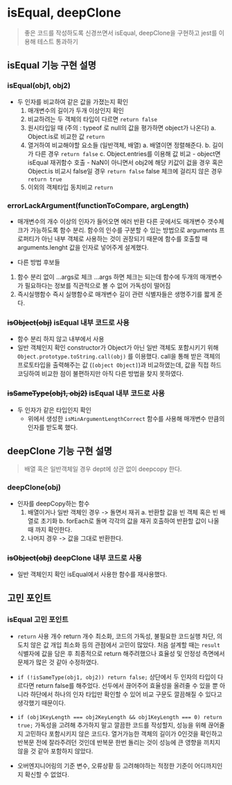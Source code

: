 # isEqual, deepClone

> 좋은 코드를 작성하도록 신경쓰면서 isEqual, deepClone을 구현하고 jest를 이용해 테스트 통과하기

## isEqual 기능 구현 설명

### isEqual(obj1, obj2)

- 두 인자를 비교하여 같은 값을 가졌는지 확인
  1. 매개변수의 길이가 두개 이상인지 확인
  2. 비교하려는 두 객체의 타입이 다르면 `return false`
  3. 원시타입일 때 (주의 : typeof 로 null의 값을 평가하면 object가 나온다)
     a. Object.is로 비교한 값 `return`
  4. 열거하여 비교해야할 요소들 (일반객체, 배열)
     a. 배열이면 정렬해준다.
     b. 길이가 다른 경우 `return false`
     c. Object.entries를 이용해 값 비교 - object면 isEqual 재귀함수 호출 - NaN이 아니면서 obj2에 해당 키값이 겂을 경우 혹은 Object.is 비교시 false일 경우 `return false`
     false 체크에 걸리지 않은 경우 `return true`
  5. 이외의 객체타입 동치비교 `return`

### errorLackArgument(functionToCompare, argLength)

- 매개변수의 개수 이상의 인자가 들어오면 에러 반환
  다른 곳에서도 매개변수 갯수체크가 가능하도록 함수 분리. 함수의 인수를 구분할 수 있는 방법으로 arguments 프로퍼티가 아닌 내부 객체로 사용하는 것이 권장되기 때문에 함수를 호출할 때 arguments.lenght 값을 인자로 넣어주게 설계했다.

- 다른 방법 후보들

1. 함수 분리 없이 ...args로 체크
   ...args 하면 체크는 되는데 함수에 두개의 매개변수가 필요하다는 정보를 직관적으로 볼 수 없어 가독성이 떨어짐
2. 즉시실행함수
   즉시 실행함수로 매개변수 길이 관련 식별자들은 생명주기를 짧게 준다.

### ~~isObject(obj)~~ isEqual 내부 코드로 사용

- 함수 분리 하지 않고 내부에서 사용
- 일반 객체인지 확인
  constructor가 Object가 아닌 일반 객체도 포함시키기 위해 `Object.prototype.toString.call(obj)` 를 이용했다.
  call을 통해 받은 객체의 프로토타입을 출력해주는 값 (`[object Object]`)과 비교하였는데, 값을 직접 하드코딩하여 비교한 점이 불편하지만 아직 다른 방법을 찾지 못하였다.

### ~~isSameType(obj1, obj2)~~ isEqual 내부 코드로 사용

- 두 인자가 같은 타입인지 확인
  - 위에서 생성한 `isMinArgumentLengthCorrect` 함수를 사용해 매개변수 만큼의 인자를 받도록 했다.

## deepClone 기능 구현 설명

> 배열 혹은 일반객체일 경우 dept에 상관 없이 deepcopy 한다.

### deepClone(obj)

- 인자를 deepCopy하는 함수
  1. 배열이거나 일반 객체인 경우 -> 돌면서 재귀
     a. 반환할 값을 빈 객체 혹은 빈 배열로 초기화
     b. forEach로 돌며 각각의 값을 재귀 호출하여 반환할 값이 나올 때 까지 확인한다.
  2. 나머지 경우 -> 값을 그대로 반환한다.

### ~~isObject(obj)~~ deepClone 내부 코드로 사용

- 일반 객체인지 확인
  isEqual에서 사용한 함수를 재사용했다.

## 고민 포인트

### isEqual 고민 포인트

- `return` 사용 개수
  return 개수 최소화, 코드의 가독성, 불필요한 코드실행 차단, 의도치 않은 값 개입 최소화 등의 관점에서 고민이 많았다. 처음 설계할 때는 `result` 식별자에 값을 담은 후 최종적으로 return 해주려했으나 효율성 및 안정성 측면에서 문제가 많은 것 같아 수정하였다.

- `if (!isSameType(obj1, obj2)) return false;`
  상단에서 두 인자의 타입이 다르다면 return false를 해주었다.
  선두에서 끊어주어 효율성을 올려줄 수 있을 뿐 아니라 하단에서 하나의 인자 타입만 확인할 수 있어 비교 구문도 깔끔해질 수 있다고 생각했기 때문이다.

- `if (obj1KeyLength === obj2KeyLength && obj1KeyLength === 0) return true;`
  가독성을 고려해 추가하지 말고 깔끔한 코드를 작성할지, 성능을 위해 끊어줄지 고민하다 포함시키지 않은 코드다.
  열거가능한 객체의 길이가 0인것을 확인하고 반복문 전에 잘라주려던 것인데 반복문 한번 돌리는 것이 성능에 큰 영향을 끼치지 않을 것 같아 포함하지 않았다.

- 오버엔지니어링의 기준
  변수, 오류상황 등 고려해야하는 적정한 기준이 어디까지인지 확신할 수 없었다.
